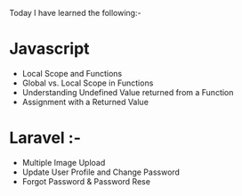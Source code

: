 Today I have learned the following:-

# Javascript
- Local Scope and Functions
- Global vs. Local Scope in Functions
- Understanding Undefined Value returned from a Function
- Assignment with a Returned Value

# Laravel :- 
- Multiple Image Upload 
- Update User Profile and Change Password
- Forgot Password & Password Rese